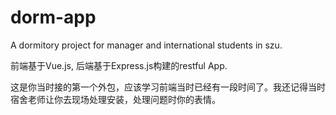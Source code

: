 # dorm-app
A dormitory project for manager and international students in szu. 

前端基于Vue.js, 后端基于Express.js构建的restful App.

这是你当时接的第一个外包，应该学习前端当时已经有一段时间了。我还记得当时宿舍老师让你去现场处理安装，处理问题时你的表情。
